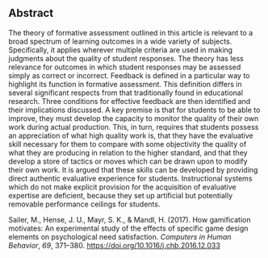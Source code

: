 ## Abstract
The theory of formative assessment outlined in this article is relevant to a broad spectrum of learning outcomes in a wide variety of subjects. Specifically, it applies wherever multiple criteria are used in making judgments about the quality of student responses. The theory has less relevance for outcomes in which student responses may be assessed simply as correct or incorrect. Feedback is defined in a particular way to highlight its function in formative assessment. This definition differs in several significant respects from that traditionally found in educational research. Three conditions for effective feedback are then identified and their implications discussed. A key premise is that for students to be able to improve, they must develop the capacity to monitor the quality of their own work during actual production. This, in turn, requires that students possess an appreciation of what high quality work is, that they have the evaluative skill necessary for them to compare with some objectivity the quality of what they are producing in relation to the higher standard, and that they develop a store of tactics or moves which can be drawn upon to modify their own work. It is argued that these skills can be developed by providing direct authentic evaluative experience for students. Instructional systems which do not make explicit provision for the acquisition of evaluative expertise are deficient, because they set up artificial but potentially removable performance ceilings for students.

Sailer, M., Hense, J. U., Mayr, S. K., & Mandl, H. (2017). How gamification motivates: An experimental study of the effects of specific game design elements on psychological need satisfaction. _Computers in Human Behavior_, _69_, 371–380. https://doi.org/10.1016/j.chb.2016.12.033